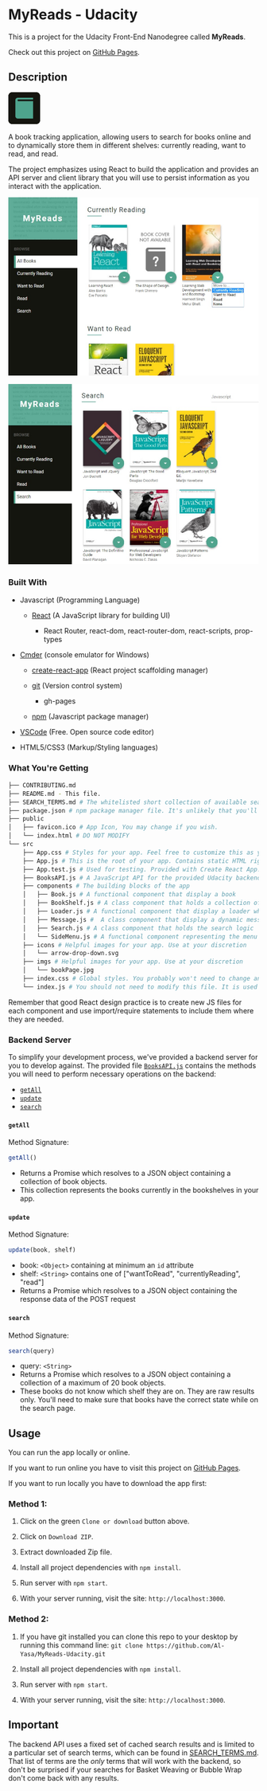 # MyReads - Udacity

This is a project for the Udacity Front-End Nanodegree called **MyReads**.

Check out this project on [GitHub Pages](https://al-yasa.github.io/MyReads-Udacity/ "MyReads - Belhenniche Al-Yasa'").

## Description

![MyReads](public/favicon.png "MyReads")

A book tracking application, allowing users to search for books online and to dynamically store them in different shelves: currently reading, want to read, and read.

The project emphasizes using React to build the application and provides an API server and client library that you will use to persist information as you interact with the application.

![Bookshlefes](bookshelfs.jpg "Bookshlefes")

![Search](search.jpg "Search")

### Built With

- Javascript (Programming Language)

    - [React](https://reactjs.org/) (A JavaScript library for building UI)

        - React Router, react-dom, react-router-dom, react-scripts, prop-types

- [Cmder](https://cmder.net/) (console emulator for Windows)

    - [create-react-app](https://github.com/facebookincubator/create-react-app) (React project scaffolding manager)

    - [git](https://git-scm.com/downloads) (Version control system)

        - gh-pages

    - [npm](https://nodejs.org/en/download/) (Javascript package manager)

- [VSCode](https://code.visualstudio.com/) (Free. Open source code editor)

- HTML5/CSS3 (Markup/Styling languages)

### What You're Getting

```bash
├── CONTRIBUTING.md
├── README.md - This file.
├── SEARCH_TERMS.md # The whitelisted short collection of available search terms for you to use with your app.
├── package.json # npm package manager file. It's unlikely that you'll need to modify this.
├── public
│   ├── favicon.ico # App Icon, You may change if you wish.
│   └── index.html # DO NOT MODIFY
└── src
    ├── App.css # Styles for your app. Feel free to customize this as you desire.
    ├── App.js # This is the root of your app. Contains static HTML right now.
    ├── App.test.js # Used for testing. Provided with Create React App. Testing is encouraged, but not required.
    ├── BooksAPI.js # A JavaScript API for the provided Udacity backend. Instructions for the methods are below.
    ├── components # The building blocks of the app
    │   ├── Book.js # A functional component that display a book
    │   ├── BookShelf.js # A class component that holds a collection of books
    │   ├── Loader.js # A functional component that display a loader when neaded
    │   ├── Message.js #  A class component that display a dynamic message when neaded
    │   ├── Search.js # A class component that holds the search logic
    │   └── SideMenu.js # A functional component representing the menu holding links
    ├── icons # Helpful images for your app. Use at your discretion
    │   └── arrow-drop-down.svg
    ├── imgs # Helpful images for your app. Use at your discretion
    │   └── bookPage.jpg
    ├── index.css # Global styles. You probably won't need to change anything here.
    └── index.js # You should not need to modify this file. It is used for DOM rendering only.
```

Remember that good React design practice is to create new JS files for each component and use import/require statements to include them where they are needed.

### Backend Server

To simplify your development process, we've provided a backend server for you to develop against. The provided file [`BooksAPI.js`](src/BooksAPI.js) contains the methods you will need to perform necessary operations on the backend:

* [`getAll`](#getall)
* [`update`](#update)
* [`search`](#search)

#### `getAll`

Method Signature:

```js
getAll()
```

* Returns a Promise which resolves to a JSON object containing a collection of book objects.
* This collection represents the books currently in the bookshelves in your app.

#### `update`

Method Signature:

```js
update(book, shelf)
```

* book: `<Object>` containing at minimum an `id` attribute
* shelf: `<String>` contains one of ["wantToRead", "currentlyReading", "read"]
* Returns a Promise which resolves to a JSON object containing the response data of the POST request

#### `search`

Method Signature:

```js
search(query)
```

* query: `<String>`
* Returns a Promise which resolves to a JSON object containing a collection of a maximum of 20 book objects.
* These books do not know which shelf they are on. They are raw results only. You'll need to make sure that books have the correct state while on the search page.

## Usage

You can run the app locally or online.

If you want to run online you have to visit this project on [GitHub Pages](https://al-yasa.github.io/MyReads-Udacity/ "MyReads - Belhenniche Al-Yasa'").

If you want to run locally you have to download the app first:

### Method 1:

1. Click on the green `Clone or download` button above.

2. Click on `Download ZIP`.

3. Extract downloaded Zip file.

4. Install all project dependencies with `npm install`.

5. Run server with `npm start`.

6. With your server running, visit the site: `http://localhost:3000`.

### Method 2:

1. If you have git installed you can clone this repo to your desktop by running this command line:
`git clone https://github.com/Al-Yasa/MyReads-Udacity.git`

2. Install all project dependencies with `npm install`.

3. Run server with `npm start`.

4. With your server running, visit the site: `http://localhost:3000`.

## Important
The backend API uses a fixed set of cached search results and is limited to a particular set of search terms, which can be found in [SEARCH_TERMS.md](SEARCH_TERMS.md). That list of terms are the _only_ terms that will work with the backend, so don't be surprised if your searches for Basket Weaving or Bubble Wrap don't come back with any results.